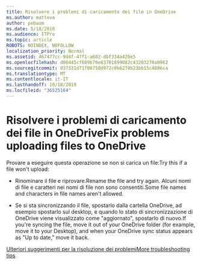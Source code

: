 ```yaml
---
title: Risolvere i problemi di caricamento dei file in OneDrive
ms.author: matteva
author: pebaum
ms.date: 5/18/2018
ms.audience: ITPro
ms.topic: article
ROBOTS: NOINDEX, NOFOLLOW
localization_priority: Normal
ms.assetid: 467477cc-9d4f-47f1-a602-dbf334a42be5
ms.openlocfilehash: d06445cf609b70e83701699082c43203270a0962
ms.sourcegitcommit: 037331d71f06750d972c0b6278b23bb15c4806ca
ms.translationtype: MT
ms.contentlocale: it-IT
ms.lasthandoff: 10/18/2019
ms.locfileid: "36525164"
---
```

# <a name="fix-problems-uploading-files-to-onedrive"></a><span data-ttu-id="1a8a3-102">Risolvere i problemi di caricamento dei file in OneDrive</span><span class="sxs-lookup"><span data-stu-id="1a8a3-102">Fix problems uploading files to OneDrive</span></span>

<span data-ttu-id="1a8a3-103">Provare a eseguire questa operazione se non si carica un file:</span><span class="sxs-lookup"><span data-stu-id="1a8a3-103">Try this if a file won't upload:</span></span>
  
- <span data-ttu-id="1a8a3-104">Rinominare il file e riprovare.</span><span class="sxs-lookup"><span data-stu-id="1a8a3-104">Rename the file and try again.</span></span> <span data-ttu-id="1a8a3-105">Alcuni nomi di file e caratteri nei nomi di file non sono consentiti.</span><span class="sxs-lookup"><span data-stu-id="1a8a3-105">Some file names and characters in file names aren't allowed.</span></span> 
    
- <span data-ttu-id="1a8a3-106">Se si sta sincronizzando il file, spostarlo dalla cartella OneDrive, ad esempio spostarlo sul desktop, e quando lo stato di sincronizzazione di OneDrive viene visualizzato come "aggiornato", spostarlo di nuovo.</span><span class="sxs-lookup"><span data-stu-id="1a8a3-106">If you're syncing the file, move it out of your OneDrive folder (for example, move it to your Desktop), and when your OneDrive sync status appears as "Up to date," move it back.</span></span> 
    
[<span data-ttu-id="1a8a3-107">Ulteriori suggerimenti per la risoluzione dei problemi</span><span class="sxs-lookup"><span data-stu-id="1a8a3-107">More troubleshooting tips</span></span>](https://go.microsoft.com/fwlink/?linkid=873155)
  

